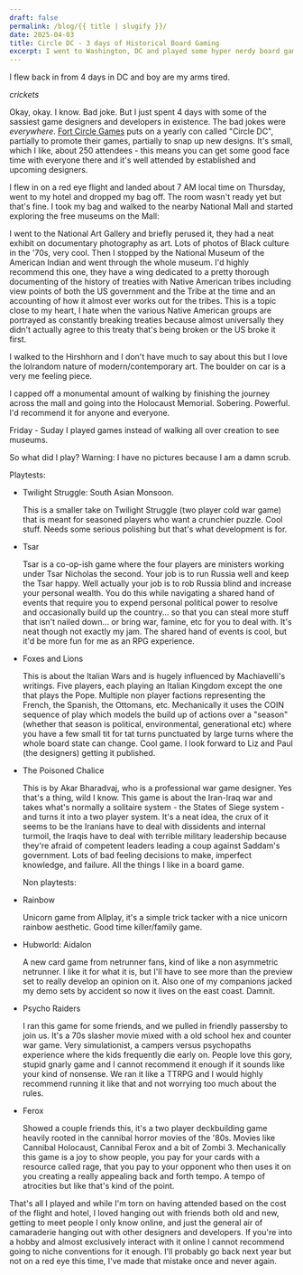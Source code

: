 ```yaml
---
draft: false
permalink: /blog/{{ title | slugify }}/
date: 2025-04-03
title: Circle DC - 3 days of Historical Board Gaming
excerpt: I went to Washington, DC and played some hyper nerdy board games
---
```

I flew back in from 4 days in DC and boy are my arms tired.

_crickets_

Okay, okay. I know. Bad joke. But I just spent 4 days with some of the sassiest game designers and developers in existence. The bad jokes were _everywhere_. [Fort Circle Games](https://www.fortcircle.com/) puts on a yearly con called "Circle DC", partially to promote their games, partially to snap up new designs. It's small, which I like, about 250 attendees - this means you can get some good face time with everyone there and it's well attended by established and upcoming designers.

I flew in on a red eye flight and landed about 7 AM local time on Thursday, went to my hotel and dropped my bag off. The room wasn't ready yet but that's fine. I took my bag and walked to the nearby National Mall and started exploring the free museums on the Mall:

I went to the National Art Gallery and briefly perused it, they had a neat exhibit on documentary photography as art. Lots of photos of Black culture in the '70s, very cool. Then I stopped by the National Museum of the American Indian and went through the whole museum. I'd highly recommend this one, they have a wing dedicated to a pretty thorough documenting of the history of treaties with Native American tribes including view points of both the US government and the Tribe at the time and an accounting of how it almost ever works out for the tribes. This is a topic close to my heart, I hate when the various Native American groups are portrayed as constantly breaking treaties because almost universally they didn't actually agree to this treaty that's being broken or the US broke it first.

I walked to the Hirshhorn and I don't have much to say about this but I love the lolrandom nature of modern/contemporary art. The boulder on car is a very me feeling piece.

I capped off a monumental amount of walking by finishing the journey across the mall and going into the Holocaust Memorial. Sobering. Powerful. I'd recommend it for anyone and everyone.

Friday - Suday I played games instead of walking all over creation to see museums.

So what did I play? Warning: I have no pictures because I am a damn scrub.

Playtests:

*   Twilight Struggle: South Asian Monsoon.
    
    This is a smaller take on Twilight Struggle (two player cold war game) that is meant for seasoned players who want a crunchier puzzle. Cool stuff. Needs some serious polishing but that's what development is for.
    
*   Tsar
    
    Tsar is a co-op-ish game where the four players are ministers working under Tsar Nicholas the second. Your job is to run Russia well and keep the Tsar happy. Well actually your job is to rob Russia blind and increase your personal wealth. You do this while navigating a shared hand of events that require you to expend personal political power to resolve and occasionally build up the country... so that you can steal more stuff that isn't nailed down... or bring war, famine, etc for you to deal with. It's neat though not exactly my jam. The shared hand of events is cool, but it'd be more fun for me as an RPG experience.
    
*   Foxes and Lions
    
    This is about the Italian Wars and is hugely influenced by Machiavelli's writings. Five players, each playing an Italian Kingdom except the one that plays the Pope. Multiple non player factions representing the French, the Spanish, the Ottomans, etc. Mechanically it uses the COIN sequence of play which models the build up of actions over a "season" (whether that season is political, environmental, generational etc) where you have a few small tit for tat turns punctuated by large turns where the whole board state can change. Cool game. I look forward to Liz and Paul (the designers) getting it published.
    
*   The Poisoned Chalice
    
    This is by Akar Bharadvaj, who is a professional war game designer. Yes that's a thing, wild I know. This game is about the Iran-Iraq war and takes what's normally a solitaire system - the States of Siege system - and turns it into a two player system. It's a neat idea, the crux of it seems to be the Iranians have to deal with dissidents and internal turmoil, the Iraqis have to deal with terrible military leadership because they're afraid of competent leaders leading a coup against Saddam's government. Lots of bad feeling decisions to make, imperfect knowledge, and failure. All the things I like in a board game.
    
    Non playtests:
    
*   Rainbow
    
    Unicorn game from Allplay, it's a simple trick tacker with a nice unicorn rainbow aesthetic. Good time killer/family game.
    
*   Hubworld: Aidalon
    
    A new card game from netrunner fans, kind of like a non asymmetric netrunner. I like it for what it is, but I'll have to see more than the preview set to really develop an opinion on it. Also one of my companions jacked my demo sets by accident so now it lives on the east coast. Damnit.
    
*   Psycho Raiders
    
    I ran this game for some friends, and we pulled in friendly passersby to join us. It's a 70s slasher movie mixed with a old school hex and counter war game. Very simulationist, a campers versus psychopaths experience where the kids frequently die early on. People love this gory, stupid gnarly game and I cannot recommend it enough if it sounds like your kind of nonsense. We ran it like a TTRPG and I would highly recommend running it like that and not worrying too much about the rules.
    
*   Ferox
    
    Showed a couple friends this, it's a two player deckbuilding game heavily rooted in the cannibal horror movies of the '80s. Movies like Cannibal Holocaust, Cannibal Ferox and a bit of Zombi 3. Mechanically this game is a joy to show people, you pay for your cards with a resource called rage, that you pay to your opponent who then uses it on you creating a really appealing back and forth tempo. A tempo of atrocities but like that's kind of the point.
    

That's all I played and while I'm torn on having attended based on the cost of the flight and hotel, I loved hanging out with friends both old and new, getting to meet people I only know online, and just the general air of camaraderie hanging out with other designers and developers. If you're into a hobby and almost exclusively interact with it online I cannot recommend going to niche conventions for it enough. I'll probably go back next year but not on a red eye this time, I've made that mistake once and never again.